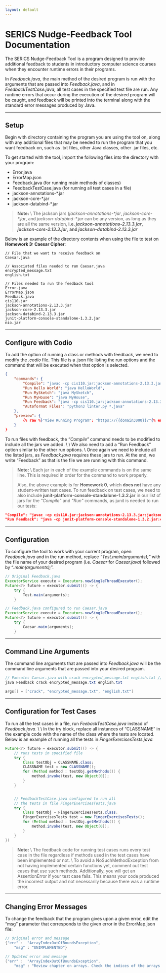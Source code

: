 ```yaml
---
layout: default
---
```


# SERICS Nudge-Feedback Tool Documentation

The SERICS Nudge-Feedback Tool is a program designed to provide additional feedback to students in introductory computer science courses when they encounter runtime errors in their programs.

In _Feedback.java_, the main method of the desired program is run with the arguments that are passed into _Feedback.java_, and in _FeedbackTestCase.java_, all test cases in the specified test file are run. Any runtime errors that occur during the execution of the desired program will be caught, and feedback will be printed into the terminal along with the standard error messages produced by Java.


* * *


## Setup
Begin with directory containing the program you are using the tool on, along with any additional files that may be needed to run the program that you want feedback on, such as .txt files, other Java classes, other .jar files, etc.

To get started with the tool, import the following files into the directory with your program:
* Error.java
* ErrorMap.json
* Feedback.java (for running main methods of classes)
* FeedbackTestCase.java (for running all test cases in a file)
* jackson-annotations-*.jar
* jackson-core-*.jar
* jackson-databind-*.jar


> **Note:** \\
> The jackson jars (_jackson-annotations-*jar_, _jackson-core-*.jar_, and _jackson-databind-*.jar_ can be any version, as long as they are all the same version, **i.e. _jackson-annotations-2.13.3.jar_, _jackson-core-2.13.3.jar_, and _jackson-databind-2.13.3.jar_**


Below is an example of the directory contents when using the file to test on **Homework 3: Caesar Cipher**:

```
// File that we want to receive feedback on
Caesar.java    

// Associated files needed to run Caesar.java
encrypted_message.txt
english.txt

// Files needed to run the feedback tool
Error.java
ErrorMap.json
Feedback.java
cis110.jar
jackson-annotations-2.13.3.jar
jackson-core-2.13.3.jar
jackson-databind-2.13.3.jar
junit-platform-console-standalone-1.3.2.jar
nio.jar
```

* * *

## Configure with Codio
To add the option of running a class or methods with feedback, we need to modify the _.codio_ file. This file is a .json file listing the run options and the command that will be executed when that option is selected. 

```json
{
    "commands": {
        "Compile": "javac -cp cis110.jar:jackson-annotations-2.13.3.jar:jackson-core-2.13.3.jar:jackson-databind-2.13.3.jar:. *.java",
        "Run Hello World": "java HelloWorld",
        "Run MySketch": "java MySketch",
        "Run MyHouse": "java MyHouse",
        "Run Feedback": "java -cp cis110.jar:jackson-annotations-2.13.3.jar:jackson-core-2.13.3.jar:jackson-databind-2.13.3.jar:. Feedback",
        "Autoformat Files": "python3 linter.py *.java"
    },
    "preview": {
        {% raw %}"View Running Program": "https://{{domain3000}}/"{% endraw %}
    }
}
```

To run files with feedback, the _“Compile”_ command needs to be modified to include all the jars we added. \\
\\
We also need to add a “Run Feedback” option similar to the other run options. \\
Once again we need to include all the listed jars, as _Feedback.java_ requires these jars to run. At the end, we write “Feedback” as that is the file we are running with this command. 

> **Note:** \\
> Each jar in each of the example commands is on the same line. This is required in order for the command to work properly.
>
> Also, the above example is for **Homework 0**, which **does not** have any student-written test cases. To run feedback on test cases, we need to also include **junit-platform-console-standalone-1.3.2.jar** in our list of jars for the _"Compile"_ and _"Run"_ commands, as junit is needed to run our tests:
```json
"Compile": "javac -cp cis110.jar:jackson-annotations-2.13.3.jar:jackson-core-2.13.3.jar:jackson-databind-2.13.3.jar:junit-platform-console-standalone-1.3.2.jar:. *.java"
"Run Feedback": "java -cp junit-platform-console-standalone-1.3.2.jar:cis110.jar:jackson-annotations-2.13.3.jar:jackson-core-2.13.3.jar:jackson-databind-2.13.3.jar:. Feedback"
```


* * *

## Configuration
To configure the tool to work with your current program, open _Feedback.java_ and in the run method, replace _“Test.main(arguments);”_ with the file name of your desired program (i.e. _Caesar_ for _Caesar.java_) followed by “_.main(arguments);_”.
  
```java
// Original Feedback.java
ExecutorService execute = Executors.newSingleThreadExecutor();
Future<?> future = executor.submit(() -> {
	try {
		Test.main(arguments);
	}

// Feedback.java configured to run Caesar.java
ExecutorService execute = Executors.newSingleThreadExecutor();
Future<?> future = executor.submit(() -> {
	try {
		Caesar.main(arguments);
	}
```

* * *

## Command Line Arguments
The command line arguments that are passed into _Feedback.java_ will be the command line arguments that are passed into your desired program.

```java
// Executes Caesar.java with crack encrypted_message.txt english.txt // as command line arguments
java Feedback crack encrypted_message.txt english.txt

args[] = ["crack", "encrypted_message.txt", "english.txt"]
```

* * *


## Configuration for Test Cases 
To run all the test cases in a file, run _FeebackTestCase.java_ instead of _Feedback.java_. \\
\\
In the try block, replace all instances of “CLASSNAME” in the example code with the name of the class where the tests are located. Below is an example of running all the tests in _FingerExercisesTests.java._ 

```java
Future<?> future = executor.submit(() -> {
    // runs tests in specified file
    try {
        Class testObj = CLASSNAME.class;
        CLASSNAME test = new CLASSNAME();
        for (Method method : testObj.getMethods()) {
            method.invoke(test, new Object[0]);
        }
    }


    // FeedbackTestCase.java configured to run all 
    // the tests in file FingerExercisesTests.java
    try {
        Class testObj = FingerExercisesTests.class;
        FingerExercisesTests test = new FingerExercisesTests();
        for (Method method : testObj.getMethods()) {
            method.invoke(test, new Object[0]);
        }
    }
})
```
> **Note:** \\
> The feedback code for running test cases runs every test case in the file regardless if methods used in the test cases have been implemented or not. \\
> To avoid a NoSuchMethodException from not having implemented certain functions yet, comment out test cases that use such methods. Additionally, you will get an AssertionError if your test case fails. This means your code produced the incorrect output and not necessarily because there was a runtime error. 

* * *

## Changing Error Messages
To change the feedback that the program gives upon a given error, edit the “msg” parameter that corresponds to the given error in the ErrorMap.json file:

```java
// Original error and message
{"err" :  "ArrayIndexOutOfBoundsException",
	"msg" : "UNIMPLEMENTED"}

// Updated error and message
{"err" :  "ArrayIndexOutOfBoundsException",
	"msg" : "Review chapter on arrays. Check the indices of the arrays you are accessing!"}
```


  










